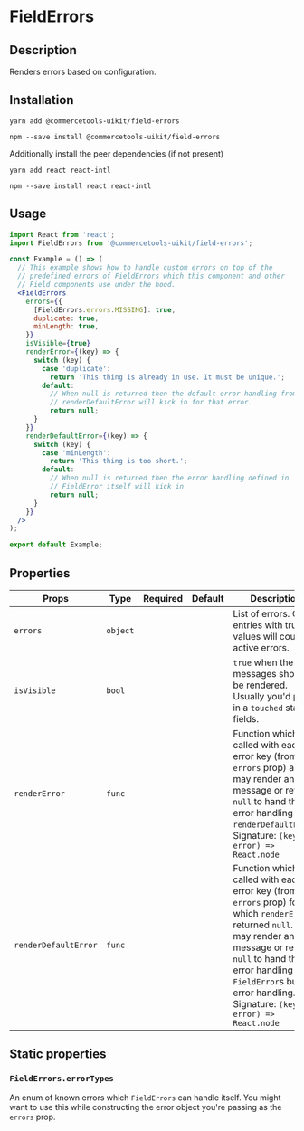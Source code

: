 <!-- THIS IS AN AUTOGENERATED FILE. DO NOT EDIT THIS FILE DIRECTLY. -->
<!-- This file is created by the `yarn generate-readme` script. -->

# FieldErrors

## Description

Renders errors based on configuration.

## Installation

```
yarn add @commercetools-uikit/field-errors
```

```
npm --save install @commercetools-uikit/field-errors
```

Additionally install the peer dependencies (if not present)

```
yarn add react react-intl
```

```
npm --save install react react-intl
```

## Usage

```jsx
import React from 'react';
import FieldErrors from '@commercetools-uikit/field-errors';

const Example = () => (
  // This example shows how to handle custom errors on top of the
  // predefined errors of FieldErrors which this component and other
  // Field components use under the hood.
  <FieldErrors
    errors={{
      [FieldErrors.errors.MISSING]: true,
      duplicate: true,
      minLength: true,
    }}
    isVisible={true}
    renderError={(key) => {
      switch (key) {
        case 'duplicate':
          return 'This thing is already in use. It must be unique.';
        default:
          // When null is returned then the default error handling from
          // renderDefaultError will kick in for that error.
          return null;
      }
    }}
    renderDefaultError={(key) => {
      switch (key) {
        case 'minLength':
          return 'This thing is too short.';
        default:
          // When null is returned then the error handling defined in
          // FieldError itself will kick in
          return null;
      }
    }}
  />
);

export default Example;
```

## Properties

| Props                | Type     | Required | Default | Description                                                                                                                                                                                                                                                                                          |
| -------------------- | -------- | :------: | ------- | ---------------------------------------------------------------------------------------------------------------------------------------------------------------------------------------------------------------------------------------------------------------------------------------------------- |
| `errors`             | `object` |          |         | List of errors. Only entries with truthy values will count as active errors.                                                                                                                                                                                                                         |
| `isVisible`          | `bool`   |          |         | `true` when the error messages should be rendered. Usually you'd pass in a `touched` state of fields.                                                                                                                                                                                                |
| `renderError`        | `func`   |          |         | Function which gets called with each error key (from the `errors` prop) and may render an error message or return `null` to hand the error handling off to `renderDefaultError`.&#xA;<br />&#xA;Signature: `(key, error) => React.node`                                                              |
| `renderDefaultError` | `func`   |          |         | Function which gets called with each error key (from the `errors` prop) for which `renderError` returned `null`.&#xA;It may render an error message or return `null` to hand the error handling off to `FieldError`s built-in error handling.&#xA;<br />&#xA;Signature: `(key, error) => React.node` |

## Static properties

### `FieldErrors.errorTypes`

An enum of known errors which `FieldErrors` can handle itself. You might want to use this while constructing the error object you're passing as the `errors` prop.

